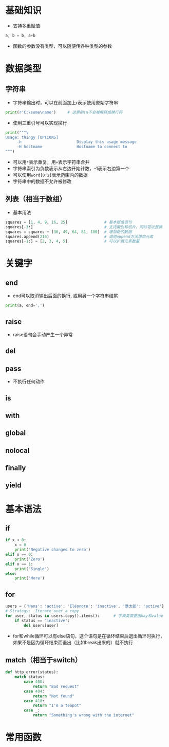 # 基础知识
- 支持多重赋值
```python
a, b = b, a+b
```
- 函数的参数没有类型，可以随便传各种类型的参数



# 数据类型
## 字符串
- 字符串输出时，可以在前面加上r表示使用原始字符串
```python
print(r'C:\some\name')     # 这里的\n不会被解释成换行符
```
- 使用三重引号可以实现换行
```python
print("""\
Usage: thingy [OPTIONS]
     -h                        Display this usage message
     -H hostname               Hostname to connect to
""")
```
- 可以用`*`表示重复，用`+`表示字符串合并
- 字符串索引为负数表示从右边开始计数，-1表示右边第一个
- 可以使用`word[0:2]`表示范围内的数据
- 字符串中的数据不允许被修改

## 列表（相当于数组）
- 基本用法
```python
squares = [1, 4, 9, 16, 25]                # 基本赋值语句
squares[-3:]                               # 支持索引和切片，同时可以替换
squares = squares + [36, 49, 64, 81, 100]  # 增加新的数据
squares.append(216)                        # 调用append方法增加元素
squares[-1:] = [2, 3, 4, 5]                # 可以扩展元素数量
```















# 关键字
## end
- end可以取消输出后面的换行, 或用另一个字符串结尾
```python
print(a, end=',')
```













## raise
- raise语句会手动产生一个异常

## del


## pass
- 不执行任何动作

## is


## with


## global

## nolocal

## finally

## yield


# 基本语法
## if
```python
if x < 0:
	x = 0
    print('Negative changed to zero')
elif x == 0:
    print('Zero')
elif x == 1:
    print('Single')
else:
    print('More')
```
## for
```python
users = {'Hans': 'active', 'Éléonore': 'inactive', '景太郎': 'active'}
# Strategy:  Iterate over a copy
for user, status in users.copy().items():      # 字典类需要由kay和value
    if status == 'inactive':
        del users[user]
```
- for和while循环可以有else语句，这个语句是在循环结束后退出循环时执行，如果不是因为循环结束而退出（比如break出来的）就不执行
## match（相当于switch）
```python
def http_error(status):
    match status:
        case 400:
            return "Bad request"
        case 404:
            return "Not found"
        case 418:
            return "I'm a teapot"
        case _:
            return "Something's wrong with the internet"
```






# 常用函数

